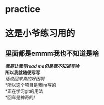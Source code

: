 # practice
# 这是小爷练习用的<br>
## 里面都是emmm我也不知道是啥<br>
***我哥让我写read me但是我不知道写啥***<br>
**所以我就随便写写**<br>
*话说回来真的好困啊*<br>
*所以这个项目是我ira写的<br>
*正在学习git的用法<br>
*回车是神奇的/<br>
